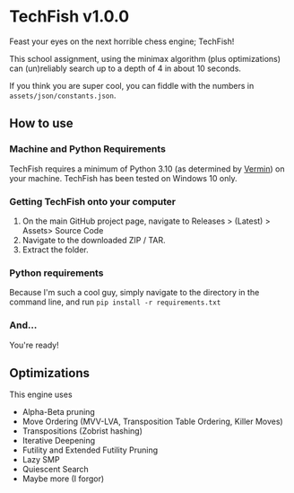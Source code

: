 # TechFish v1.0.0

Feast your eyes on the next horrible chess engine; TechFish!

This school assignment, using the minimax algorithm (plus optimizations) can (un)reliably search up to a depth of 4 in about 10 seconds.

If you think you are super cool, you can fiddle with the numbers in `assets/json/constants.json`.

## How to use

### Machine and Python Requirements

TechFish requires a minimum of Python 3.10 (as determined by [Vermin](https://github.com/netromdk/vermin)) on your machine. TechFish has been tested on Windows 10 only.

### Getting TechFish onto your computer

1. On the main GitHub project page, navigate to Releases > (Latest) > Assets> Source Code
2. Navigate to the downloaded ZIP / TAR.
3. Extract the folder.

### Python requirements

Because I'm such a cool guy, simply navigate to the directory in the command line, and run `pip install -r requirements.txt`

### And...

You're ready!

## Optimizations

This engine uses
- Alpha-Beta pruning
- Move Ordering (MVV-LVA, Transposition Table Ordering, Killer Moves)
- Transpositions (Zobrist hashing)
- Iterative Deepening
- Futility and Extended Futility Pruning
- Lazy SMP
- Quiescent Search
- Maybe more (I forgor)

